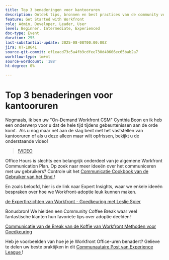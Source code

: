```yaml
---
title: Top 3 benaderingen voor kantooruren
description: Ontdek tips, bronnen en best practices van de community voor het uitvoeren van effectieve Adobe Workfront Office-uren om acceptatie en betrokkenheid te stimuleren.
feature: Get Started with Workfront
role: Admin, Developer, Leader, User
level: Beginner, Intermediate, Experienced
doc-type: Event
duration: 255
last-substantial-update: 2025-08-08T00:00:00Z
jira: KT-18641
source-git-commit: ef1eacd73c5a4fb9cdfee730d40606ec65bab2a7
workflow-type: tm+mt
source-wordcount: '188'
ht-degree: 0%

---
```



# Top 3 benaderingen voor kantooruren

Nogmaals, ik ben uw &quot;On-Demand Workfront CSM&quot; Cynthia Boon en ik heb een onderwerp voor u dat de hele tijd tijdens gebeurtenissen aan de orde komt.  Als u nog maar net aan de slag bent met het vaststellen van kantooruren of als u deze alleen maar wilt opfrissen, bekijkt u de onderstaande video! 

>[!VIDEO](https://video.tv.adobe.com/v/3470053/?learn=on&enablevpops)

Office Hours is slechts een belangrijk onderdeel van je algemene Workfront Communication Plan. Op zoek naar meer ideeën over het communiceren met uw gebruikers? Controle uit het [ Communicatie Cookbook van de Gebruiker van het Eind ](https://experienceleaguecommunities.adobe.com/t5/workfront-blogs/introducing-the-end-user-communications-cookbook/ba-p/607439)!

En zoals beloofd, hier is de link naar Expert Insights, waar we enkele ideeën bespraken over hoe we Workfront-adoptie leuk kunnen maken. 

[ de ExpertInzichten van Workfront - Goedkeuring met Leslie Spier ](https://experienceleaguecommunities.adobe.com/t5/workfront-discussions/video-august-2023-workfront-expert-insights-adoption-with-leslie/m-p/613314#M2588)

Bonusbron! We hielden een Community Coffee Break waar veel fantastische klanten hun favoriete tips over adoptie deelden! 

[ Communicatie van de Break van de Koffie van Workfront Methoden voor Goedkeuring ](https://experienceleaguecommunities.adobe.com/t5/workfront-events/workfront-coffee-break-10-26-8-30am-9-30am-pdt-communication/ev-p/621879)

Heb je voorbeelden van hoe je je Workfront Office-uren benadert? Gelieve te delen uw beste praktijken in dit [ Communautaire Post van Experience League ](https://experienceleaguecommunities.adobe.com/t5/workfront-discussions/video-top-3-approaches-to-office-hours/td-p/713391)!


